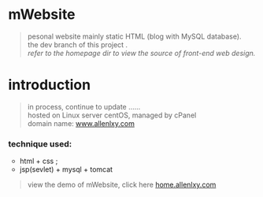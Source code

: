 # mWebsite
> pesonal website mainly static HTML (blog with MySQL database).</br>
> the dev branch of this project .</br>
> *refer to the homepage dir to view the source of front-end web design.*</br>

# introduction 
> in process, continue to update ......</br>
> hosted on Linux server centOS, managed by cPanel</br>
> domain name: www.allenlxy.com</br>
### technique used: 
  <ul type='circle'> 
     <li>html + css ;</li>
     <li>jsp(sevlet) + mysql + tomcat</li>
  </ul>

> view the demo of mWebsite, click here <a href="home.allenlxy.com">home.allenlxy.com</a>
<!--[Visit GitHub!](https://www.github.com).-->
